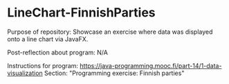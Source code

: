 # LineChart-FinnishParties

Purpose of repository: Showcase an exercise where data was displayed onto a line chart via JavaFX. 

Post-reflection about program: N/A

Instructions for program: https://java-programming.mooc.fi/part-14/1-data-visualization
Section: "Programming exercise: Finnish parties"
